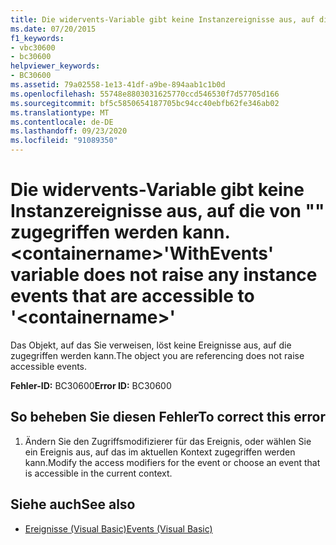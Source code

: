 ```yaml
---
title: Die widervents-Variable gibt keine Instanzereignisse aus, auf die von "" zugegriffen werden kann. <containername>
ms.date: 07/20/2015
f1_keywords:
- vbc30600
- bc30600
helpviewer_keywords:
- BC30600
ms.assetid: 79a02558-1e13-41df-a9be-894aab1c1b0d
ms.openlocfilehash: 55748e8803031625770ccd546530f7d57705d166
ms.sourcegitcommit: bf5c5850654187705bc94cc40ebfb62fe346ab02
ms.translationtype: MT
ms.contentlocale: de-DE
ms.lasthandoff: 09/23/2020
ms.locfileid: "91089350"
---
```

# <a name="withevents-variable-does-not-raise-any-instance-events-that-are-accessible-to-containername"></a><span data-ttu-id="c19f3-102">Die widervents-Variable gibt keine Instanzereignisse aus, auf die von "" zugegriffen werden kann. \<containername></span><span class="sxs-lookup"><span data-stu-id="c19f3-102">'WithEvents' variable does not raise any instance events that are accessible to '\<containername>'</span></span>

<span data-ttu-id="c19f3-103">Das Objekt, auf das Sie verweisen, löst keine Ereignisse aus, auf die zugegriffen werden kann.</span><span class="sxs-lookup"><span data-stu-id="c19f3-103">The object you are referencing does not raise accessible events.</span></span>  
  
 <span data-ttu-id="c19f3-104">**Fehler-ID:** BC30600</span><span class="sxs-lookup"><span data-stu-id="c19f3-104">**Error ID:** BC30600</span></span>  
  
## <a name="to-correct-this-error"></a><span data-ttu-id="c19f3-105">So beheben Sie diesen Fehler</span><span class="sxs-lookup"><span data-stu-id="c19f3-105">To correct this error</span></span>  
  
1. <span data-ttu-id="c19f3-106">Ändern Sie den Zugriffsmodifizierer für das Ereignis, oder wählen Sie ein Ereignis aus, auf das im aktuellen Kontext zugegriffen werden kann.</span><span class="sxs-lookup"><span data-stu-id="c19f3-106">Modify the access modifiers for the event or choose an event that is accessible in the current context.</span></span>  
  
## <a name="see-also"></a><span data-ttu-id="c19f3-107">Siehe auch</span><span class="sxs-lookup"><span data-stu-id="c19f3-107">See also</span></span>

- [<span data-ttu-id="c19f3-108">Ereignisse (Visual Basic)</span><span class="sxs-lookup"><span data-stu-id="c19f3-108">Events (Visual Basic)</span></span>](../programming-guide/language-features/events/index.md)
